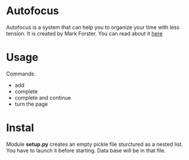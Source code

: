 # Autofocus

Autofocus is a system that can help you to organize your time with less tension. It is created by Mark Forster.
You can read about it [here](http://markforster.squarespace.com/autofocus-system/)

# Usage

Commands:
- add
- complete
- complete and continue
- turn the page

# Instal

Module **setup.py** creates an empty pickle file sturctured as a nested list. You have to launch it before starting.
Data base will be in that file.
